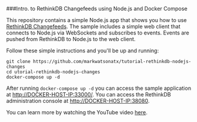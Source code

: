 ###Intro. to RethinkDB Changefeeds using Node.js and Docker Compose

This repository contains a simple Node.js app that shows you how to use [RethinkDB Changefeeds](https://www.rethinkdb.com/docs/changefeeds/).
The sample includes a simple web client that connects to Node.js via WebSockets and subscribes to events.
Events are pushed from RethinkDB to Node.js to the web client.

Follow these simple instructions and you'll be up and running:

```
git clone https://github.com/markwatsonatx/tutorial-rethinkdb-nodejs-changes
cd utorial-rethinkdb-nodejs-changes
docker-compose up -d
```

After running `docker-compose up -d` you can access the sample application at [http://DOCKER-HOST-IP:33000/](http://localhost:33000).
You can access the RethinkDB administration console at [http://DOCKER-HOST-IP:38080](http://localhost:38080).

You can learn more by watching the YouTube video [here](https://youtu.be/dabkH3bUXHI).